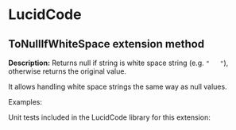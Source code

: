 # LucidCode

## **ToNullIfWhiteSpace** extension method

**Description:** Returns null if string is white space string (e.g. `"   "`), otherwise returns the original value.

It allows handling white space strings the same way as null values.

Examples:

[embed-code]: # (Examples\Extensions\ToNullIfWhiteSpace.cs)

Unit tests included in the LucidCode library for this extension:

[embed-code]: # (LucidCode.Test\Extensions\ToNullIfWhiteSpaceTest.cs)
